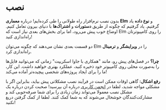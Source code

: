 # نصب

بدون نصب نرم‌افزار راه طولانی را طی کرده‌ایم! درباره **معماری Elm** و **نوع داده** یاد گرفتیم. یاد گرفتیم که چگونه از طریق **دستورات** و **اشتراک‌ها** با دنیای بیرون تعامل کنیم. اوضاع خوب پیش می‌رود، اما برای بخش‌های بعدی نیاز است که Elm را روی کامپیوترتان راه‌اندازی کنید!

دو قسمت بعدی نشان می‌دهند که چگونه می‌توان Elm را در **ویرایشگر** و **ترمینال** راه‌اندازی کرد.

**چرا؟** در فصل‌های پیش رو، مانند "همکاری با جاوا اسکریپت" زمانی که می‌توانید فایل‌ها را به‌صورت محلی روی کامپیوتر خود ذخیره کنید، عملکرد بهتری خواهید داشت. این کار، ما را برای ایجاد پروژه‌های شخصی پیچیده‌تر آماده می‌کند!

**رفع اشکال:** گاهی اوقات ممکن است در فرآیند نصب مشکلاتی پیش بیاید، بنابراین اگر با مشکلی مواجه شدید، لطفا در [انجمن کاربری](https://elm-lang.org/community) درباره آن بپرسید! صحبت کردن درباره یک مشکل نصب معمولا می‌تواند زمان زیادی را برای شما صرفه‌جویی کند و مشارکت‌کنندگان خوشحال می‌شوند که به شما کمک کنند. لطفا از کمک گرفتن دریغ نکنید!